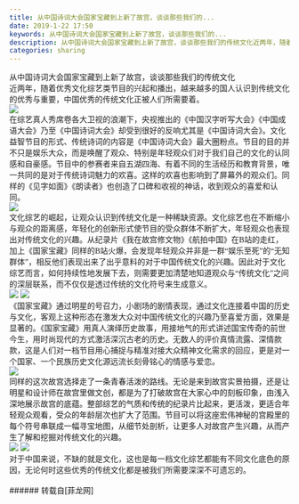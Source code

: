 ```yaml
---
title: 从中国诗词大会国家宝藏到上新了故宫，谈谈那些我们的...
date: 2019-1-22 17:50
keywords: 从中国诗词大会国家宝藏到上新了故宫，谈谈那些我们的...
description: 从中国诗词大会国家宝藏到上新了故宫，谈谈那些我们的传统文化近两年，随着优秀文化综艺类节目的兴起和播出，越来越多的国人认识到传统文化的优秀与重要，中国优秀的传统文化正被人们所需要着。  在综艺真人秀席卷各大卫视的浪潮下，央视推出的《中国汉字听写大会》《中国成语大会》乃至《中国诗词大会》却受到很好的反响尤其是《中国诗词大会》。文化益智节目的形式、传统诗词的内容是《中国诗词大会》最大圈粉点。节目的目的并不只是娱乐大众，而是唤醒了观众、特别是年轻观众们对于我们自己的文化的认同感和自豪感。节目中的参赛者来自五湖四海、有着不同的生活经历和教育背景，唯一共同的是对于传统诗词魅力的欢喜。这样的欢喜也影响到了屏幕外的观众们。同样的《见字如面》《朗读者》也创造了口碑和收视的神话，收到观众的喜爱和认同。  文化综艺的崛起，让观众认识到传统文化是一种稀缺资源。文化综艺也在不断缩小与观众的距离感，年轻化的创新形式使节目的受众群体不断扩大，年轻观众也表现出对传统文化的兴趣。从纪录片《我在故宫修文物》《航拍中国》在B站的走红，加上《国家宝藏》同样的B站火爆，会发现年轻观众并非是一群“娱乐至死”的“无知群体”，相反他们表现出来了出乎意料的对于中国传统文化的兴趣。因此对于文化综艺而言，如何持续性地发展下去，则需要更加清楚地知道观众与“传统文化”之间的深层联系，而不仅仅是透过传统的文化符号来生成意义。  《国家宝藏》通过明星的号召力，小剧场的剧情表现，通过文化连接着中国的历史与文化，客观上这种形态在激发大众对中国传统文化的兴趣乃至喜爱方面，效果是显著的。《国家宝藏》用真人演绎历史故事，用接地气的形式讲述国宝传奇的前世今生，用时尚现代的方式激活深沉古老的历史。无数人的评价真情流露、深情款款，这是人们对一档节目用心捕捉与精准对接大众精神文化需求的回应，更是对一个国家、一个民族历史文化源远流长刻骨铭心的情感与爱恋。 同样的这次故宫选择走了一条青春活泼的路线。无论是来到故宫实景拍摄，还是让明星和设计师在故宫里做文创，都是为了打破故宫在大家心中的刻板印象，由浅入深地展示故宫的底蕴。整部综艺的气质和传统的纪录片比起来，更活泼，更适合年轻观众观看，受众的年龄层次也扩大了范围。节目可以将这座宏伟神秘的宫殿里的每个符号串联成一幅寻宝地图，从细节处剖析，让更多人对故宫产生兴趣，从而产生了解和挖掘对传统文化的兴趣。对于中国来说，不缺的就是文化，这也是每一档文化综艺都能有不同文化底色的原因，无论何时这些优秀的传统文化都是被我们所需要深深不可遗忘的。
categories: sharing
---
```

<td class="t_f" id="postmessage_2767532">

<div align="left">从<font style="color:rgb(34, 34, 34)"><font face="宋体"><font style="font-size:10.5pt"><font face="宋体">中国诗词大会</font></font></font></font><font style="color:rgb(34, 34, 34)"><font face="宋体"><font style="font-size:10.5pt"><font face="宋体">国家宝藏到上新了故宫</font></font></font></font>，谈谈那些我们的传统文化</div><div align="left"><font style="color:rgb(34, 34, 34)"><font face="宋体"><font style="font-size:10.5pt"><font face="宋体">近两年，随着</font></font></font></font><font style="color:rgb(34, 34, 34)"><font face="宋体"><font style="font-size:10.5pt"><font face="宋体">优秀文化综艺类节目</font></font></font></font><font style="color:rgb(34, 34, 34)"><font face="宋体"><font style="font-size:10.5pt"><font face="宋体">的兴起和播出，越来越多的国人认识到传统文化的优秀与重要，中国优秀的传统文化正被人们所需要着。</font></font></font></font><font style="color:rgb(34, 34, 34)"></font></div><div align="left"><font style="color:rgb(34, 34, 34)"><font face="宋体"><font style="font-size:10.5pt"> </font></font></font></div><div align="left"><font style="color:rgb(34, 34, 34)"><font face="宋体"><font style="font-size:10.5pt"> </font></font></font>

<img aid="1064782" data-cf-modified-c9f6ef998a8217f519ec827f-="" file="data/attachment/forum/201901/22/174214gqz4la1pq5hqzup6.jpg.thumb.jpg" id="aimg_1064782" inpost="1" onclick="" onmouseover="" src="http://www.flw.ph/data/attachment/forum/201901/22/174214gqz4la1pq5hqzup6.jpg" style="cursor:pointer" zoomfile="data/attachment/forum/201901/22/174214gqz4la1pq5hqzup6.jpg"/>


</div><div align="left"><font style="color:rgb(34, 34, 34)"><font face="宋体"><font style="font-size:10.5pt"><font face="宋体">在综艺真人秀席卷各大卫视的浪潮下，央视</font></font></font></font><font style="color:rgb(34, 34, 34)"><font face="宋体"><font style="font-size:10.5pt"><font face="宋体">推出的</font></font></font></font><font style="color:rgb(34, 34, 34)"><font face="宋体"><font style="font-size:10.5pt"><font face="宋体">《中国汉字听写大会》《中国成语大会》乃至《中国诗词大会》</font></font></font></font><font style="color:rgb(34, 34, 34)"><font face="宋体"><font style="font-size:10.5pt"><font face="宋体">却受到很好的反响尤其是《中国诗词大会》</font></font></font></font><font style="color:rgb(34, 34, 34)"><font face="宋体"><font style="font-size:10.5pt"><font face="宋体">。文化益智节目的形式、传统诗词的内容是《中国诗词大会》最大圈粉点。节目</font></font></font></font><font style="color:rgb(34, 34, 34)"><font face="宋体"><font style="font-size:10.5pt"><font face="宋体">的目的并不只是娱乐大众</font></font></font></font><font style="color:rgb(34, 34, 34)"><font face="宋体"><font style="font-size:10.5pt"><font face="宋体">，</font></font></font></font><font style="color:rgb(34, 34, 34)"><font face="宋体"><font style="font-size:10.5pt"><font face="宋体">而是</font></font></font></font><font style="color:rgb(34, 34, 34)"><font face="宋体"><font style="font-size:10.5pt"><font face="宋体">唤醒了观众、特别是年轻观众们对于我们自己的文化的认同感和自豪感。节目中的参赛者来自五湖四海、有着不同的生活经历和教育背景，唯一共同的是对</font></font></font></font><font style="color:rgb(34, 34, 34)"><font face="宋体"><font style="font-size:10.5pt"><font face="宋体">于传统诗词魅力的欢喜。这样的欢喜也影响到了屏幕外的观众们。</font></font></font></font><font style="color:rgb(34, 34, 34)"><font face="宋体"><font style="font-size:10.5pt"><font face="宋体">同样的</font></font></font></font><font style="color:rgb(34, 34, 34)"><font face="宋体"><font style="font-size:10.5pt"><font face="宋体">《见字如面》</font></font></font></font><font style="color:rgb(34, 34, 34)"><font face="宋体"><font style="font-size:10.5pt"><font face="宋体">《朗读者》</font></font></font></font><font style="color:rgb(34, 34, 34)"><font face="宋体"><font style="font-size:10.5pt"><font face="宋体">也</font></font></font></font><font style="color:rgb(34, 34, 34)"><font face="宋体"><font style="font-size:10.5pt"><font face="宋体">创造了口碑和收视的神话</font></font></font></font><font style="color:rgb(34, 34, 34)"><font face="宋体"><font style="font-size:10.5pt"><font face="宋体">，收到观众的喜爱和认同</font></font></font></font><font style="color:rgb(34, 34, 34)"><font face="宋体"><font style="font-size:10.5pt"><font face="宋体">。</font></font></font></font><font style="color:rgb(34, 34, 34)"></font></div><div align="left"><font style="color:rgb(34, 34, 34)"><font face="宋体"><font style="font-size:10.5pt"> </font></font></font>

<img aid="1064783" data-cf-modified-c9f6ef998a8217f519ec827f-="" file="data/attachment/forum/201901/22/174215bj3e0vnjrnrrbhez.jpg.thumb.jpg" id="aimg_1064783" inpost="1" onclick="" onmouseover="" src="http://www.flw.ph/data/attachment/forum/201901/22/174215bj3e0vnjrnrrbhez.jpg" style="cursor:pointer" zoomfile="data/attachment/forum/201901/22/174215bj3e0vnjrnrrbhez.jpg"/>


</div><div align="left"><font style="color:rgb(34, 34, 34)"><font face="宋体"><font style="font-size:10.5pt"> </font></font></font></div><div align="left"><font style="color:rgb(34, 34, 34)"><font face="宋体"><font style="font-size:10.5pt"><font face="宋体">文化综艺</font></font></font></font><font style="color:rgb(34, 34, 34)"><font face="宋体"><font style="font-size:10.5pt"><font face="宋体">的崛起，</font></font></font></font><font style="color:rgb(34, 34, 34)"><font face="宋体"><font style="font-size:10.5pt"><font face="宋体">让观众认识到传统文化</font></font></font></font><font style="color:rgb(34, 34, 34)"><font face="宋体"><font style="font-size:10.5pt"><font face="宋体">是一种稀缺资源</font></font></font></font><font style="color:rgb(34, 34, 34)"><font face="宋体"><font style="font-size:10.5pt"><font face="宋体">。</font></font></font></font><font style="color:rgb(34, 34, 34)"><font face="宋体"><font style="font-size:10.5pt"><font face="宋体">文化综艺也在不断缩小与观众的距离感，年轻化的创新形式使节目的受众群体不断扩大，年轻观众也表现出对传统文化的兴趣。从</font></font></font></font><font style="color:rgb(34, 34, 34)"><font face="宋体"><font style="font-size:10.5pt"><font face="宋体">纪录片《我在故宫修文物》《航拍中国》在</font>B站的走红，加上《国家宝藏》同样的B站火爆，</font></font></font><font style="color:rgb(34, 34, 34)"><font face="宋体"><font style="font-size:10.5pt"><font face="宋体">会发现年轻观众并非是一群</font>“娱乐至死”的“无知群体”，相反他们表现出来了出乎意料的对于中国传统文化的兴趣。因此对于文化综艺而言，如何持续性地发展下去，则需要更加清楚地知道观众与“传统文化”之间的深层联系，而不仅仅是透过传统的文化符号来生成意义</font></font></font><font style="color:rgb(34, 34, 34)"><font face="宋体"><font style="font-size:10.5pt"><font face="宋体">。</font></font></font></font><font style="color:rgb(34, 34, 34)"></font></div><div align="left"><font style="color:rgb(34, 34, 34)"><font face="宋体"><font style="font-size:10.5pt"> </font></font></font>

<img aid="1064784" data-cf-modified-c9f6ef998a8217f519ec827f-="" file="data/attachment/forum/201901/22/174216upvhkzea7yj9j8ky.jpg.thumb.jpg" id="aimg_1064784" inpost="1" onclick="" onmouseover="" src="http://www.flw.ph/data/attachment/forum/201901/22/174216upvhkzea7yj9j8ky.jpg" style="cursor:pointer" zoomfile="data/attachment/forum/201901/22/174216upvhkzea7yj9j8ky.jpg"/>



<img aid="1064785" data-cf-modified-c9f6ef998a8217f519ec827f-="" file="data/attachment/forum/201901/22/174218sfpn4nnn2tfq4awf.jpg.thumb.jpg" id="aimg_1064785" inpost="1" onclick="" onmouseover="" src="http://www.flw.ph/data/attachment/forum/201901/22/174218sfpn4nnn2tfq4awf.jpg" style="cursor:pointer" zoomfile="data/attachment/forum/201901/22/174218sfpn4nnn2tfq4awf.jpg"/>


</div><div align="left"><font style="color:rgb(34, 34, 34)"><font face="宋体"><font style="font-size:10.5pt"> </font></font></font></div><div align="left"><font style="color:rgb(34, 34, 34)"><font face="宋体"><font style="font-size:10.5pt"><font face="宋体">《国家宝藏》通过明星的号召力，小剧场的剧情表现，通过文化连接着中国的历史与文化，客观上这种形态在激发大众对中国传统文化的兴趣乃至喜爱方面，效果是显著的</font></font></font></font><font style="color:rgb(34, 34, 34)"><font face="宋体"><font style="font-size:10.5pt"><font face="宋体">。</font></font></font></font><font style="color:rgb(34, 34, 34)"><font face="宋体"><font style="font-size:10.5pt"><font face="宋体">《国家宝藏》用真人演绎历史故事，用接地气的形式讲述国宝传奇的前世今生，用时尚现代的方式激活深沉古老的历史。无数人的评价真情流露、深情款款，这是人们对一档节目用心捕捉与精准对接大众精神文化需求的回应，更是对一个国家、一个民族历史文化源远流长刻骨铭心的情感与爱恋。</font></font></font></font><font style="color:rgb(34, 34, 34)"></font></div><div align="left"><font style="color:rgb(34, 34, 34)"><font face="宋体"><font style="font-size:10.5pt"> </font></font></font>

<img aid="1064786" data-cf-modified-c9f6ef998a8217f519ec827f-="" file="data/attachment/forum/201901/22/174220l1zvkp9lpqhpm9rl.jpg.thumb.jpg" id="aimg_1064786" inpost="1" onclick="" onmouseover="" src="http://www.flw.ph/data/attachment/forum/201901/22/174220l1zvkp9lpqhpm9rl.jpg" style="cursor:pointer" zoomfile="data/attachment/forum/201901/22/174220l1zvkp9lpqhpm9rl.jpg"/>


</div><div align="left"><font face="宋体">同样的这次</font><font face="宋体">故宫</font><font face="宋体">选择</font><font face="宋体">走了一条青春活泼的路线。无论是来到故宫实景拍摄，还是让明星和设计师在故宫里做文创，都是为了打破故宫在大家心中的刻板印象，由浅入深地展示故宫的底蕴。</font><font face="宋体">整部综艺的气质和传统的纪录片比起来，更活泼，更适合年轻观众观看，受众的年龄层次也扩大了范围。节目可以将这座宏伟神秘的宫殿里的每个符号串联成一幅寻宝地图，从细节处剖析，让更多人对故宫产生兴趣</font><font face="宋体">，从而产生了解和挖掘对传统文化的兴趣。</font></div><div align="left">

<img aid="1064787" data-cf-modified-c9f6ef998a8217f519ec827f-="" file="data/attachment/forum/201901/22/174222iweho84258jzjsoa.jpg.thumb.jpg" id="aimg_1064787" inpost="1" onclick="" onmouseover="" src="http://www.flw.ph/data/attachment/forum/201901/22/174222iweho84258jzjsoa.jpg" style="cursor:pointer" zoomfile="data/attachment/forum/201901/22/174222iweho84258jzjsoa.jpg"/>



<img aid="1064788" data-cf-modified-c9f6ef998a8217f519ec827f-="" file="data/attachment/forum/201901/22/174223s264ncxs2kzdwxrp.jpg.thumb.jpg" id="aimg_1064788" inpost="1" onclick="" onmouseover="" src="http://www.flw.ph/data/attachment/forum/201901/22/174223s264ncxs2kzdwxrp.jpg" style="cursor:pointer" zoomfile="data/attachment/forum/201901/22/174223s264ncxs2kzdwxrp.jpg"/>


</div><div align="left"><font style="color:rgb(34, 34, 34)"><font face="宋体"><font style="font-size:10.5pt"><font face="宋体">对于中国来说，不缺的就是文化，这也是每一档文化综艺都能有不同文化底色的原因</font></font></font></font><font style="color:rgb(34, 34, 34)"><font face="宋体"><font style="font-size:10.5pt"><font face="宋体">，无论何时这些优秀的传统文化都是被我们所需要深深不可遗忘的。</font></font></font></font><font style="color:rgb(34, 34, 34)"></font></div><br/>
</td>
###### 转载自[菲龙网]